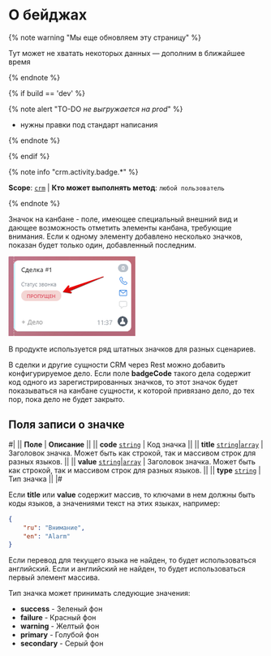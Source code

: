 # О бейджах

{% note warning "Мы еще обновляем эту страницу" %}

Тут может не хватать некоторых данных — дополним в ближайшее время

{% endnote %}

{% if build == 'dev' %}

{% note alert "TO-DO _не выгружается на prod_" %}

- нужны правки под стандарт написания

{% endnote %}

{% endif %}

{% note info "crm.activity.badge.*" %}

**Scope**: [`crm`](../../../../scopes/permissions.md) | **Кто может выполнять метод**: `любой пользователь`

{% endnote %}

Значок на канбане - поле, имеющее специальный внешний вид и дающее возможность отметить элементы канбана, требующие внимания. Если к одному элементу добавлено несколько значков, показан будет только один, добавленный последним.

![Последний значок](./_images/badge.png)

В продукте используется ряд штатных значков для разных сценариев.

В сделки и другие сущности CRM через Rest можно добавить конфигурируемое дело. Если поле **badgeCode** такого дела содержит код одного из зарегистрированных значков, то этот значок будет показываться на канбане сущности, к которой привязано дело, до тех пор, пока дело не будет закрыто.

## Поля записи о значке

#|
|| **Поле** | **Описание** ||
|| **code**
[`string`](../../../../data-types.md) | Код значка ||
|| **title**
[`string`\|`array`](../../../../data-types.md) | Заголовок значка. Может быть как строкой, так и массивом строк для разных языков. ||
|| **value**
[`string`\|`array`](../../../../data-types.md) | Заголовок значка. Может быть как строкой, так и массивом строк для разных языков. ||
|| **type**
[`string`](../../../../data-types.md) | Тип значка ||
|#

Если **title** или **value** содержит массив, то ключами в нем должны быть коды языков, а значениями текст на этих языках, например:

```json
{
    "ru": "Внимание",
    "en": "Alarm"
}
```

Если перевод для текущего языка не найден, то будет использоваться английский. Если и английский не найден, то будет использоваться первый элемент массива.

Тип значка может принимать следующие значения:

- **success** - Зеленый фон
- **failure** - Красный фон
- **warning** - Желтый фон
- **primary** - Голубой фон
- **secondary** - Серый фон


